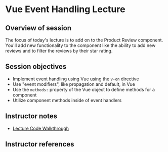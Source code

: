 # Vue Event Handling Lecture

## Overview of session

The focus of today's lecture is to add on to the Product Review component. You'll add new functionality to the component like the ability to add new reviews and to filter the reviews by their star rating.

## Session objectives

- Implement event handling using Vue using the `v-on` directive
- Use "event modifiers", like propagation and default, in Vue
- Use the `methods:` property of the Vue object to define methods for a component
- Utilize component methods inside of event handlers

## Instructor notes

- [Lecture Code Walkthrough](./lecture-code.md)

## Instructor references
